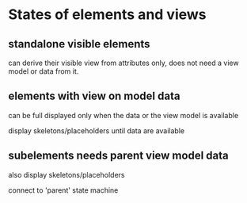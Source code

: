 States of elements and views
============================

## standalone visible elements

can derive their visible view from attributes only,
does not need a view model or data from it.

## elements with view on model data

can be full displayed only when the data or the view model 
is available

display skeletons/placeholders until data are available

## subelements needs parent view model data

also display skeletons/placeholders

connect to 'parent' state machine  
